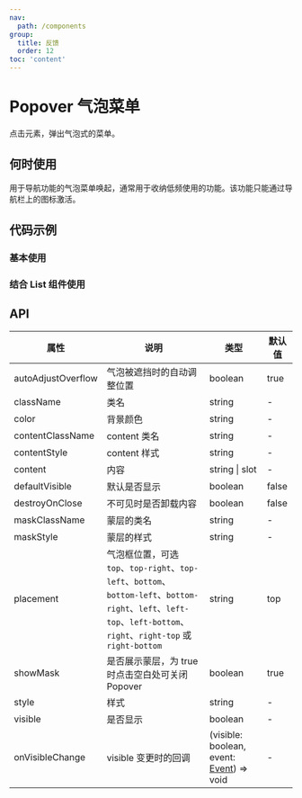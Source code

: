 ```yaml
---
nav:
  path: /components
group:
  title: 反馈
  order: 12
toc: 'content'
---
```


# Popover 气泡菜单

点击元素，弹出气泡式的菜单。

## 何时使用

用于导航功能的气泡菜单唤起，通常用于收纳低频使用的功能。该功能只能通过导航栏上的图标激活。

## 代码示例

### 基本使用

<code src='pages/Popover/index' noChangeButton></code>

### 结合 List 组件使用

<code src='pages/PopoverList/index' noChangeButton></code>

## API

| 属性                | 说明                                                | 类型                                                                 | 默认值 |
|-------------------|---------------------------------------------------|--------------------------------------------------------------------|------|
| autoAdjustOverflow | 气泡被遮挡时的自动调整位置                                    | boolean                                                            | true |
| className          | 类名                                               | string                                                            | -    |
| color              | 背景颜色                                              | string                                                            | -    |
| contentClassName   | content 类名                                        | string                                                            | -    |
| contentStyle       | content 样式                                         | string                                                            | -    |
| content            | 内容                                               | string \| slot                                                   | -    |
| defaultVisible     | 默认是否显示                                            | boolean                                                           | false|
| destroyOnClose     | 不可见时是否卸载内容                                        | boolean                                                           | false|
| maskClassName      | 蒙层的类名                                            | string                                                            | -    |
| maskStyle          | 蒙层的样式                                            | string                                                            | -    |
| placement          | 气泡框位置，可选 `top`、`top-right`、`top-left`、`bottom`、`bottom-left`、`bottom-right`、`left`、`left-top`、`left-bottom`、`right`、`right-top` 或 `right-bottom` | string                                                            | top  |
| showMask           | 是否展示蒙层，为 true 时点击空白处可关闭 Popover                  | boolean                                                           | true |
| style              | 样式                                               | string                                                            | -    |
| visible            | 是否显示                                             | boolean                                                           | -    |
| onVisibleChange    | visible 变更时的回调                                     | (visible: boolean, event: [Event](https://opendocs.alipay.com/mini/framework/event-object)) => void | -    |

